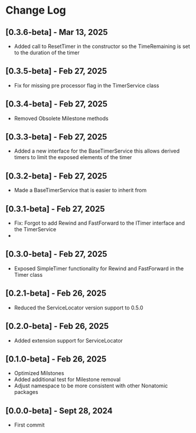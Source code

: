 # Change Log

## [0.3.6-beta] - Mar 13, 2025
- Added call to ResetTimer in the constructor so the TimeRemaining is set to the duration of the timer

## [0.3.5-beta] - Feb 27, 2025
- Fix for missing pre processor flag in the TimerService class

## [0.3.4-beta] - Feb 27, 2025
- Removed Obsolete Milestone methods

## [0.3.3-beta] - Feb 27, 2025
- Added a new interface for the BaseTimerService this allows derived timers to limit the exposed elements of the timer

## [0.3.2-beta] - Feb 27, 2025
- Made a BaseTimerService that is easier to inherit from

## [0.3.1-beta] - Feb 27, 2025
- Fix: Forgot to add Rewind and FastForward to the ITimer interface and the TimerService
- 
## [0.3.0-beta] - Feb 27, 2025
- Exposed SimpleTimer functionality for Rewind and FastForward in the Timer class

## [0.2.1-beta] - Feb 26, 2025
- Reduced the ServiceLocator version support to 0.5.0

## [0.2.0-beta] - Feb 26, 2025
- Added extension support for ServiceLocator

## [0.1.0-beta] - Feb 26, 2025
- Optimized Milstones
- Added additional test for Milestone removal
- Adjust namespace to be more consistent with other Nonatomic packages

## [0.0.0-beta] - Sept 28, 2024
- First commit